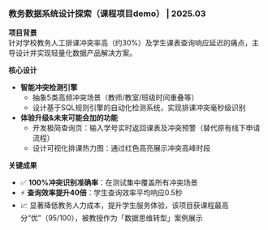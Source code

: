 ### 教务数据系统设计探索（课程项目demo） | 2025.03 
**项目背景**  
针对学校教务人工排课冲突率高（约30%）及学生课表查询响应延迟的痛点，主导设计并实现轻量化数据产品解决方案。

**核心设计**  
- **智能冲突检测引擎**  
  - 抽象5类高频冲突场景（教师/教室/班级时间重叠等）  
  - 设计基于SQL规则引擎的自动化检测系统，实现排课冲突毫秒级识别  
- **体验升级&未来可能会加的功能**  
  - 开发极简查询页：输入学号实时返回课表及冲突预警（替代原有线下申请流程）  
  - 设计可视化排课热力图：通过红⾊高亮展示冲突⾼峰时段 

**关键成果**  
- ✅ **100%冲突识别准确率**：在测试集中覆盖所有冲突场景  
- ⚡ **查询效率提升40倍**：学生查询效率平均响应0.5秒
- 📈 显著降低教务人力成本，提升学生服务体验，该项目获课程最高分“优”（95/100），被教授作为「数据思维转型」案例展示 

